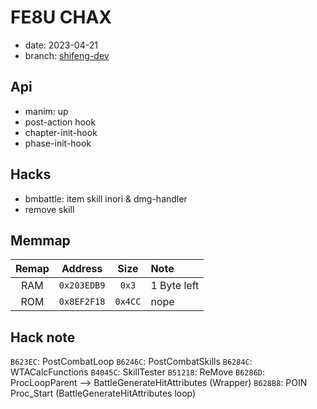 # FE8U CHAX

- date: 2023-04-21
- branch: [shifeng-dev](https://github.com/MokhaLeee/fe8_hacks_sundries/tree/shifeng-dev)

## Api

- manim: up
- post-action hook
- chapter-init-hook
- phase-init-hook

## Hacks

- bmbattle: item skill inori & dmg-handler
- remove skill

## Memmap

| Remap | Address     | Size    | Note  |
| :---: | :----:      | :----:  | :---  |
| RAM   | `0x203EDB9` | `0x3`   | 1 Byte left  |
| ROM   | `0x8EF2F18` | `0x4CC` | nope  |

## Hack note

`B623EC`: PostCombatLoop
`B6246C`: PostCombatSkills
`B6284C`: WTACalcFunctions
`B4045C`: SkillTester
`B51218`: ReMove
`B6286D`: ProcLoopParent --> BattleGenerateHitAttributes (Wrapper)
`B628B8`: POIN Proc_Start (BattleGenerateHitAttributes loop)
